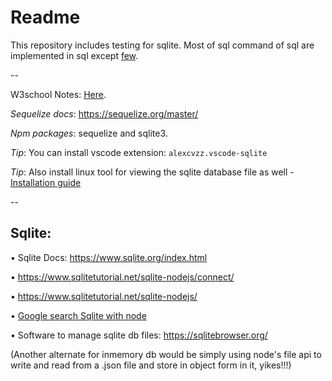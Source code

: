 # Readme

This repository includes testing for sqlite. Most of sql command of sql are implemented in sql except [few](https://sqlite.org/omitted.html).

--

W3school Notes: [Here](W3schools).

_Sequelize docs_: https://sequelize.org/master/

_Npm packages_: sequelize and sqlite3.

_Tip_: You can install vscode extension: `alexcvzz.vscode-sqlite`

_Tip_: Also install linux tool for viewing the sqlite database file as well - [Installation guide](https://github.com/sahilrajput03/sahilrajput03/blob/master/arch-notes.md#insatlled-sqliteman)

--

## Sqlite:

• Sqlite Docs: https://www.sqlite.org/index.html

• https://www.sqlitetutorial.net/sqlite-nodejs/connect/

• https://www.sqlitetutorial.net/sqlite-nodejs/

• [Google search Sqlite with node](https://www.google.com/search?q=sqllite+with+node&rlz=1C1CHBD_enIN917IN917&oq=sqllite+with+node&aqs=chrome..69i57j0i13i457j0i13j0i10i22i30j0i22i30l4.2738j0j1&sourceid=chrome&ie=UTF-8)

• Software to manage sqlite db files: https://sqlitebrowser.org/

(Another alternate for inmemory db would be simply using node's file api to write and read from a .json file and store in object form in it, yikes!!!)
